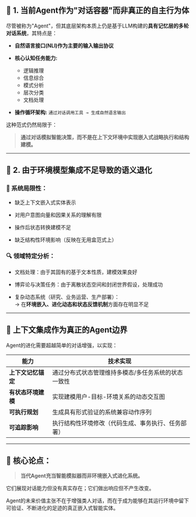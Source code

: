
## 🧠 1. **当前Agent作为"对话容器"而非真正的自主行为体**

尽管被称为"Agent"，但其底层架构本质上仍是基于LLM构建的**具有记忆层的多轮对话系统**，其特点是：

- **自然语言接口(NLI)作为主要的输入输出协议**
    
- **核心认知任务能力:**
  - 逻辑推理
  - 信息综合
  - 模式分析
  - 层次分类
  - 文档处理
    
- **操作循环架构:** `通过对话调用工具 → 生成自然语言输出`

这种范式仍然局限于：

> **通过对话模拟智能决策，而不是在上下文环境中实现嵌入式战略执行和结构建模。**

---

## 🧱 2. **由于环境模型集成不足导致的语义退化**

### 🔸 系统局限性：

- 缺乏上下文嵌入式实体表示
    
- 对用户意图向量和因果关系的理解有限
    
- 操作后状态转换建模不足
    
- 缺乏结构性环境影响（反映在无用盒范式上）
    

### 🔍 领域特定分析：

- 文档处理：由于其固有的基于文本性质，建模效果良好
    
- 博弈论与决策任务：由于离散状态空间和封闭世界假设，处理成功
    
- 复杂动态系统（研究、业务运营、生产部署）：  
    → 在**环境嵌入、进化动态和状态反馈机制**方面存在明显不足
    

---

## 🧩 上下文集成作为真正的Agent边界

Agent的进化需要超越简单的对话增强，以实现：

|能力|技术实现|
|---|---|
|**上下文记忆锚定**|通过分布式状态管理维持多模态/多任务系统的状态一致性|
|**有状态环境建模**|实现建模用户-目标-环境关系的动态交互图|
|**可执行规划**|生成具有形式验证的系统兼容动作序列|
|**可追踪影响**|执行结构性环境修改（代码生成、事务执行、任务部署）|

---

## 🧠 核心论点：

> **当代Agent充当智能模拟器而非环境嵌入式进化系统。**

它们展现对话能力但没有真实存在；它们做出响应但不产生改变。

Agent的未来价值主张不在于增强类人对话，而在于成为能够在其运行环境中留下可验证、不断进化的足迹的真正嵌入式智能实体。
